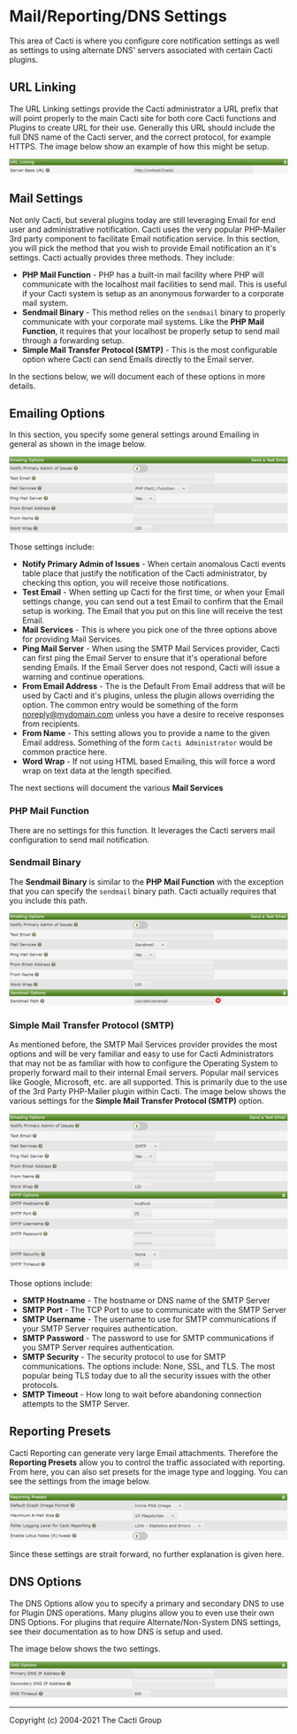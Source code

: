 # Mail/Reporting/DNS Settings

This area of Cacti is where you configure core notification settings as
well as settings to using alternate DNS' servers associated with certain
Cacti plugins.

## URL Linking

The URL Linking settings provide the Cacti administrator a URL prefix
that will point properly to the main Cacti site for both core Cacti
functions and Plugins to create URL for their use.  Generally this
URL should include the full DNS name of the Cacti server, and the
correct protocol, for example HTTPS.  The image below show an example
of how this might be setup.

![PHP Mail Function](images/settings-mrd-urls.png)

## Mail Settings

Not only Cacti, but several plugins today are still leveraging Email
for end user and administrative notification.  Cacti uses the very
popular PHP-Mailer 3rd party component to facilitate Email 
notification service.  In this section, you will pick the method
that you wish to provide Email notification an it's settings.  Cacti
actually provides three methods.  They include:

- **PHP Mail Function** - PHP has a built-in mail facility where
  PHP will communicate with the localhost mail facilities to send
  mail.  This is useful if your Cacti system is setup as an
  anonymous forwarder to a corporate mail system.
- **Sendmail Binary** - This method relies on the `sendmail` binary
  to properly communicate with your corporate mail systems.  Like
  the **PHP Mail Function**, it requires that your localhost be
  properly setup to send mail through a forwarding setup.
- **Simple Mail Transfer Protocol (SMTP)** - This is the most configurable
  option where Cacti can send Emails directly to the Email server.

In the sections below, we will document each of these options in more
details.

## Emailing Options

In this section, you specify some general settings around Emailing
in general as shown in the image below.

![PHP Mail Function](images/settings-mrd-php-mail.png)

Those settings include:

- **Notify Primary Admin of Issues** - When certain anomalous Cacti
  events table place that justify the notification of the Cacti
  administrator, by checking this option, you will receive those
  notifications.
- **Test Email** - When setting up Cacti for the first time, or when
  your Email settings change, you can send out a test Email to
  confirm that the Email setup is working.  The Email that you put on
  this line will receive the test Email.
- **Mail Services** - This is where you pick one of the three options
  above for providing Mail Services.
- **Ping Mail Server** - When using the SMTP Mail Services provider,
  Cacti can first ping the Email Server to ensure that it's operational
  before sending Emails.  If the Email Server does not respond, Cacti
  will issue a warning and continue operations.
- **From Email Address** - The is the Default From Email address that
  will be used by Cacti and it's plugins, unless the plugin allows
  overriding the option.  The common entry would be something of the
  form noreply@mydomain.com unless you have a desire to receive responses
  from recipients.
- **From Name** - This setting allows you to provide a name to the
  given Email address.  Something of the form `Cacti Administrator` would
  be common practice here.
- **Word Wrap** - If not using HTML based Emailing, this will force a
  word wrap on text data at the length specified.

The next sections will document the various **Mail Services**

### PHP Mail Function

There are no settings for this function.  It leverages the Cacti servers
mail configuration to send mail notification.

### Sendmail Binary

The **Sendmail Binary** is similar to the **PHP Mail Function** with the exception
that you can specify the `sendmail` binary path.  Cacti actually requires
that you include this path.

![Sendmail Binary](images/settings-mrd-sendmail.png)

### Simple Mail Transfer Protocol (SMTP)

As mentioned before, the SMTP Mail Services provider provides the most options
and will be very familiar and easy to use for Cacti Administrators that
may not be as familiar with how to configure the Operating System to properly
forward mail to their internal Email servers.  Popular mail services like
Google, Microsoft, etc. are all supported.  This is primarily due to the use
of the 3rd Party PHP-Mailer plugin within Cacti.  The image below shows the
various settings for the **Simple Mail Transfer Protocol (SMTP)** option.

![SMTP Mail](images/settings-mrd-smtp.png)

Those options include:

- **SMTP Hostname** - The hostname or DNS name of the SMTP Server
- **SMTP Port** - The TCP Port to use to communicate with the SMTP Server
- **SMTP Username** - The username to use for SMTP communications if your
  SMTP Server requires authentication.
- **SMTP Password** - The password to use for SMTP communications if you
  SMTP Server requires authentication.
- **SMTP Security** - The security protocol to use for SMTP communications.
  The options include: None, SSL, and TLS.  The most popular being TLS
  today due to all the security issues with the other protocols.
- **SMTP Timeout** - How long to wait before abandoning connection attempts
  to the SMTP Server.

## Reporting Presets

Cacti Reporting can generate very large Email attachments.  Therefore
the **Reporting Presets** allow you to control the traffic associated
with reporting.  From here, you can also set presets for the image type
and logging.  You can see the settings from the image below.

![Reporting Presets](images/settings-mrd-report-presets.png)

Since these settings are strait forward, no further explanation is
given here.

## DNS Options

The DNS Options allow you to specify a primary and secondary DNS to use
for Plugin DNS operations.  Many plugins allow you to even use their
own DNS Options.  For plugins that require Alternate/Non-System DNS
settings, see their documentation as to how DNS is setup and used.

The image below shows the two settings.

![DNS Options](images/settings-mrd-dns-options.png)

---
<copy>Copyright (c) 2004-2021 The Cacti Group</copy>
